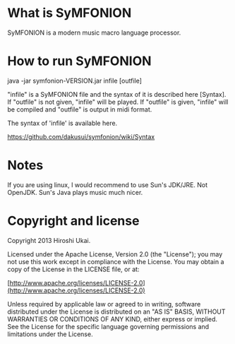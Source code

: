 # What is SyMFONION #
SyMFONION is a modern music macro language processor.

# How to run SyMFONION #

 java -jar  symfonion-VERSION.jar infile [outfile]

"infile" is a SyMFONION file and the syntax of it is described here [Syntax].
If "outfile" is not given, "infile" will be played.
If "outfile" is given, "infile" will be compiled and "outfile" is output in midi format.

The syntax of 'infile' is available here.

https://github.com/dakusui/symfonion/wiki/Syntax

# Notes #
If you are using linux, I would recommend to use Sun's JDK/JRE. Not OpenJDK. Sun's Java plays music much nicer.

# Copyright and license #

Copyright 2013 Hiroshi Ukai.

Licensed under the Apache License, Version 2.0 (the "License");
you may not use this work except in compliance with the License.
You may obtain a copy of the License in the LICENSE file, or at:

  [http://www.apache.org/licenses/LICENSE-2.0](http://www.apache.org/licenses/LICENSE-2.0)

Unless required by applicable law or agreed to in writing, software
distributed under the License is distributed on an "AS IS" BASIS,
WITHOUT WARRANTIES OR CONDITIONS OF ANY KIND, either express or implied.
See the License for the specific language governing permissions and
limitations under the License.
